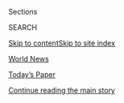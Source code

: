 <div id="app">

<div>

<div class="NYTAppHideMasthead css-zz1s19 e1suatyy0">

<div class="section css-ui9rw0 e1suatyy2">

<div class="css-11hrj97 er09x8g0">

<div class="css-6n7j50">

</div>

<span class="css-1dv1kvn">Sections</span>

<div class="css-10488qs">

<span class="css-1dv1kvn">SEARCH</span>

</div>

[Skip to content](#site-content)[Skip to site index](#site-index)

</div>

<div id="masthead-section-label" class="css-1fnb9ct eaxe0e00">

[World
News](https://www.nytimes3xbfgragh.onion/section/world)

</div>

<div class="css-10698na e1huz5gh0">

</div>

</div>

<div id="masthead-bar-one" class="section hasLinks css-15hmgas e1csuq9d3">

<div class="css-uqyvli e1csuq9d0">

</div>

<div class="css-1uqjmks e1csuq9d1">

</div>

<div class="css-9e9ivx">

[](https://myaccount.nytimes3xbfgragh.onion/auth/login?response_type=cookie&client_id=vi)

</div>

<div class="css-1bvtpon e1csuq9d2">

[Today’s Paper](https://www.nytimes3xbfgragh.onion/section/todayspaper)

</div>

</div>

</div>

</div>

<div data-aria-hidden="false">

<div id="site-content" data-role="main">

<div id="top-wrapper" class="css-15p45cc eaca97t0" type="top">

<div id="top-slug" class="css-19x0jxb eaca97t1" hidden="">

Advertisement

</div>

[Continue reading the main
story](#after-top)

<div class="ad top-wrapper" style="text-align:center;height:100%;display:block;min-height:90px">

<div id="top" class="place-ad" data-position="top" data-size-key="top">

</div>

</div>

<div id="after-top">

</div>

</div>

<div id="collection-world" class="section css-15h4p1b e9abtgs0">

<div class="css-1j21atc e1svk9qx1">

<div class="css-fmiefx e1svk9qx2">

<div class="css-1hk7r2m eu54l5x0">

<div id="sponsor-wrapper" class="css-7a1pgi eaca97t0" type="sponsor" hidden="">

<div id="sponsor-slug" class="css-1l4mleb eaca97t1" hidden="">

Supported by

</div>

[Continue reading the main
story](#after-sponsor)

<div id="sponsor" class="ad sponsor-wrapper" style="text-align:left;height:100%;display:block">

</div>

<div id="after-sponsor">

</div>

</div>

</div>

</div>

<div class="css-nfcc9b e1svk9qx3">

<div class="css-vl9dhg e1svk9qx5">

<div class="css-1nrhkj6 e1svk9qx6">

# World News

<div class="follow-button-placeholder" data-collection-id="">

</div>

</div>

</div>

</div>

</div>

1.  [Africa](/section/world/africa)
2.  [Americas](/section/world/americas)
3.  [Asia](/section/world/asia)
4.  [Australia](/section/world/australia)
5.  [Canada](/section/world/canada)
6.  [Europe](/section/world/europe)
7.  [Middle
East](/section/world/middleeast)

<div class="css-4svvz1 ekkqrpp0">

<div id="collection-highlights-container" class="section css-18l1u7x e46isfb1">

<div class="css-gfgt40 ekkqrpp1">

## Highlights

1.  ![<span class="css-1nk1g0h e1oaj3zl2"><span class="css-1dv1kvn">Credit</span></span>](https://static01.graylady3jvrrxbe.onion/images/2020/08/07/world/07india-plane-sub/merlin_175429530_ebd030f5-cdce-404d-955a-73a0866d6803-videoLarge.jpg)
    
    <div class="css-10wtrbd">
    
    <div class="css-1dqkjed">
    
    [![](https://static01.graylady3jvrrxbe.onion/images/2020/08/07/world/07india-plane-sub/07india-plane-sub-thumbStandard.jpg)](/2020/08/07/world/asia/air-india-plane-crash.html)
    
    </div>
    
    ## [Air India Jet With More Than 180 Passengers Skids and Cracks in Half](/2020/08/07/world/asia/air-india-plane-crash.html)
    
    The plane, a Boeing 737, had been returning from Dubai when it
    skidded off a rain-soaked runway in the southern state of Kerala.
    The airline said 17 people had
    died.
    
    <span class="css-me3p27"></span><span class="css-1dydysp e4e4i5l3"></span><span class="css-9voj2j">By
    <span class="css-1baulvz last-byline" itemprop="name">Jeffrey
    Gettleman</span></span>
    
    </div>

2.  ![<span class="css-1nk1g0h e1oaj3zl2"><span class="css-1dv1kvn">Credit</span>Federico
    Rios for The New York
    Times</span>](https://static01.graylady3jvrrxbe.onion/images/2020/08/05/world/05uribe/05uribe-videoLarge-v3.jpg)
    
    <div class="css-10wtrbd">
    
    <div class="css-1dqkjed">
    
    [![](https://static01.graylady3jvrrxbe.onion/images/2020/08/05/world/05uribe/05uribe-thumbStandard-v2.jpg)](/2020/08/07/world/americas/uribe-colombia-house-arrest.html)
    
    </div>
    
    ## [Álvaro Uribe’s Detention Deepens Colombia’s Divisions](/2020/08/07/world/americas/uribe-colombia-house-arrest.html)
    
    Colombia’s most powerful politician is now under house arrest,
    drawing the country back into the pitched political battle it had
    been trying to overcome for
    years.
    
    <span class="css-me3p27"></span><span class="css-1dydysp e4e4i5l3"></span><span class="css-9voj2j">By
    <span class="css-1baulvz last-byline" itemprop="name">Julie
    Turkewitz</span></span>
    
    </div>

3.  1.  ![<span class="css-1nk1g0h e1oaj3zl2"><span class="css-1dv1kvn">Credit</span>Pool
        photo by Jeff J
        Mitchell</span>](https://static01.graylady3jvrrxbe.onion/images/2020/08/07/world/07britain/merlin_175420941_f2cf4be2-c557-4f4c-b190-ca48cdc04d9f-videoLarge.jpg)
        
        <div class="css-10wtrbd">
        
        ## [Brexit Behind Him, Boris Johnson Tries to Stop Scotland From Leaving U.K.](/2020/08/07/world/europe/boris-johnson-scotland-ireland-independence.html)
        
        <div class="css-ajkwsy">
        
        [![](https://static01.graylady3jvrrxbe.onion/images/2020/08/07/world/07britain/07britain-thumbStandard.jpg)](/2020/08/07/world/europe/boris-johnson-scotland-ireland-independence.html)
        
        </div>
        
        Scottish polling shows a majority favor independence. The prime
        minister is
        concerned.
        
        <span class="css-me3p27"></span><span class="css-1dydysp e4e4i5l3"></span><span class="css-9voj2j">By
        <span class="css-1baulvz last-byline" itemprop="name">Mark
        Landler</span></span>
        
        </div>
    
    2.  ![<span class="css-1nk1g0h e1oaj3zl2"><span class="css-1dv1kvn">Credit</span>Woohae
        Cho for The New York
        Times</span>](https://static01.graylady3jvrrxbe.onion/images/2020/08/06/world/00korea-pow-1/merlin_175364766_f1dadd0f-7e2b-46f7-a396-89be19128124-videoLarge.jpg)
        
        <div class="css-10wtrbd">
        
        ### The Saturday Profile
        
        ## [For P.O.W., Landmark Verdict Against North Korea Is Long-Overdue Justice](/2020/08/07/world/asia/north-korea-pow-verdict-kim.html)
        
        <div class="css-ajkwsy">
        
        [![](https://static01.graylady3jvrrxbe.onion/images/2020/08/06/world/00korea-pow-1/00korea-pow-1-thumbStandard.jpg)](/2020/08/07/world/asia/north-korea-pow-verdict-kim.html)
        
        </div>
        
        A former South Korean soldier may never see a penny of the
        $17,600 awarded by a court last month. But the verdict set a
        precedent for thousands of others seeking to hold the North and
        Kim Jong-un accountable for human rights
        violations.
        
        <span class="css-me3p27"></span><span class="css-1dydysp e4e4i5l3"></span><span class="css-9voj2j">By
        <span class="css-1baulvz last-byline" itemprop="name">Choe
        Sang-Hun</span></span>
        
        </div>

</div>

<div class="css-1xdhyk6 e46isfb0">

<div class="css-zk12ih ef6si7p0">

1.  ![<span class="css-1hhnwbi e1oaj3zl2"><span class="css-1dv1kvn">Credit</span>Keith
    Bradsher/The New York
    Times</span>](https://static01.graylady3jvrrxbe.onion/images/2020/09/06/world/06china-demolitions-1/06china-demolitions-1-videoLarge.jpg)
    
    <div class="css-10wtrbd">
    
    ## [Beijing Launches Another Demolition Drive, This Time in Its Bucolic Suburbs](/2020/08/07/world/asia/china-beijing-crackdown-housing.html)
    
    The authorities have moved to demolish hundreds of homes in the
    hills near the Great Wall that were once a sign of China’s rising
    prosperity.
    
    <span class="css-me3p27"></span><span class="css-1dydysp e4e4i5l3"></span><span class="css-9voj2j">By
    <span class="css-1baulvz" itemprop="name">Steven Lee Myers</span>
    and <span class="css-1baulvz last-byline" itemprop="name">Keith
    Bradsher</span></span>
    
    </div>

2.  ![<span class="css-1hhnwbi e1oaj3zl2"><span class="css-1dv1kvn">Credit</span>Juan
    Karita/Associated
    Press</span>](https://static01.graylady3jvrrxbe.onion/images/2020/08/07/world/07bolivia/07bolivia-videoLarge.jpg)
    
    <div class="css-10wtrbd">
    
    ## [Bolivia Under Blockade as Protesters Choke Access to Cities](/2020/08/07/world/americas/bolivia-roadblock-blockade.html)
    
    Six million people have been marooned by 70 roadblocks set up to
    protest the government’s response to the coronavirus and the
    postponement of the country’s general
    election.
    
    <span class="css-me3p27"></span><span class="css-1dydysp e4e4i5l3"></span><span class="css-9voj2j">By
    <span class="css-1baulvz" itemprop="name">María Silvia Trigo</span>
    and <span class="css-1baulvz last-byline" itemprop="name">Anatoly
    Kurmanaev</span></span>
    
    </div>

3.  ![<span class="css-1hhnwbi e1oaj3zl2"><span class="css-1dv1kvn">Credit</span>Diego
    Ibarra Sanchez for The New York
    Times</span>](https://static01.graylady3jvrrxbe.onion/images/2020/08/07/world/07Beirut01/merlin_175387014_c15f4b0b-db98-4948-afb1-d6ceead88a22-videoLarge.jpg)
    
    <div class="css-10wtrbd">
    
    ## [As U.N. Warns of Catastrophe, Lebanon’s Leaders Debate Cause of Blast](/2020/08/07/world/europe/lebanon-catastrophe-explosion-external-interference.html)
    
    The United Nations warning came as President Michel Aoun said the
    investigation into the deadly explosion in Beirut would examine if
    “external interference” played a
    role.
    
    <span class="css-me3p27"></span><span class="css-1dydysp e4e4i5l3"></span><span class="css-9voj2j">By
    <span class="css-1baulvz last-byline" itemprop="name">Marc
    Santora</span></span>
    
    </div>

4.  ![<span class="css-1hhnwbi e1oaj3zl2"><span class="css-1dv1kvn">Credit</span>Tatyana
    Zenkovich/EPA, via
    Shutterstock</span>](https://static01.graylady3jvrrxbe.onion/images/2020/08/07/world/07belarus01/07belarus01-videoLarge.jpg)
    
    <div class="css-10wtrbd">
    
    ## [Europe’s ‘Last Dictator,’ Facing Re-Election, Is Increasingly in Peril](/2020/08/07/world/europe/belarus-election-aleksandr-lukashenko.html)
    
    For 26 years, Aleksandr G. Lukashenko has ruled Belarus as if it
    were his personal fief. In his sixth presidential election, the
    result is not in doubt, but he is being challenged like never
    before.
    
    <span class="css-me3p27"></span><span class="css-1dydysp e4e4i5l3"></span><span class="css-9voj2j">By
    <span class="css-1baulvz last-byline" itemprop="name">Ivan
    Nechepurenko</span></span>
    
    </div>

5.  ![<span class="css-1hhnwbi e1oaj3zl2"><span class="css-1dv1kvn">Credit</span>Dev
    Ramkhelawon/L'Express Maurice via Agence
    France-Presse</span>](https://static01.graylady3jvrrxbe.onion/images/2020/08/07/world/07mauritius/07mauritius-videoLarge.jpg)
    
    <div class="css-10wtrbd">
    
    ## [Mauritius Faces Environmental Crisis as Oil Spills From Grounded Ship](/2020/08/07/world/africa/mauritius-oil-spill.html)
    
    A Japanese-owned bulk carrier ran aground near the Indian Ocean
    island in late July, with nearly 4,000 tons of fuel oil and 200 tons
    of diesel on board. And now its hull has
    cracked.
    
    <span class="css-me3p27"></span><span class="css-1dydysp e4e4i5l3"></span><span class="css-9voj2j">By
    <span class="css-1baulvz last-byline" itemprop="name">Elian
    Peltier</span></span>
    
    </div>

</div>

</div>

<div class="css-1xdhyk6 e46isfb0">

<div class="css-zk12ih ef6si7p0">

1.  ![<span class="css-1hhnwbi e1oaj3zl2"><span class="css-1dv1kvn">Credit</span>Ishara
    S. Kodikara/Agence France-Presse — Getty
    Images</span>](https://static01.graylady3jvrrxbe.onion/images/2020/08/07/world/07srilanka-1/merlin_175409814_bd17c6ab-3b72-48c0-9857-758e2318e7b3-videoLarge.jpg)
    
    <div class="css-10wtrbd">
    
    ## [Sri Lanka Election Hands Rajapaksa Family a Bigger Slice of Control](/2020/08/06/world/asia/sri-lanka-elections-rajapaksa.html)
    
    President Gotabaya Rajapaksa’s party clinched the majority of seats
    in Parliament, aiming to amend the Constitution and expand
    presidential powers. Rights groups are
    concerned.
    
    <span class="css-me3p27"></span><span class="css-1dydysp e4e4i5l3"></span><span class="css-9voj2j">By
    <span class="css-1baulvz last-byline" itemprop="name">Maria
    Abi-Habib</span></span>
    
    </div>

2.  ![<span class="css-1hhnwbi e1oaj3zl2"><span class="css-1dv1kvn">Credit</span>Adriana
    Zehbrauskas for The New York
    Times</span>](https://static01.graylady3jvrrxbe.onion/images/2020/08/06/world/06mexico-migration/06mexico-migration-videoLarge.jpg)
    
    <div class="css-10wtrbd">
    
    ## [After a Lull, the Number of Migrants Trying to Enter the U.S. Has Soared](/2020/08/06/world/americas/mexico-immigration-usa.html)
    
    The number of immigrants arrested at the southwestern border has
    more than doubled since the spring, fueled by Mexico’s economic
    slump and a Trump administration policy that migrants say works in
    their
    favor.
    
    <span class="css-me3p27"></span><span class="css-1dydysp e4e4i5l3"></span><span class="css-9voj2j">By
    <span class="css-1baulvz last-byline" itemprop="name">Kirk
    Semple</span></span>
    
    </div>

3.  ![<span class="css-1hhnwbi e1oaj3zl2"><span class="css-1dv1kvn">Credit</span>Prarthna
    Singh for The New York
    Times</span>](https://static01.graylady3jvrrxbe.onion/images/2020/08/07/world/07india-trafficlight-promo/merlin_175367340_b4667f61-d262-48cc-a506-1c126af56210-videoLarge.jpg)
    
    <div class="css-10wtrbd">
    
    ## [Mumbai Put Female Figures on Traffic Signals. Some Women Are Not Impressed.](/2020/08/06/world/asia/mumbai-traffic-light-woman-india.html)
    
    At many crossings, India’s largest city replaced male stick figures
    with icons in triangular dresses. But critics say the move does
    little to address an entrenched gender
    divide.
    
    <span class="css-me3p27"></span><span class="css-1dydysp e4e4i5l3"></span><span class="css-9voj2j">By
    <span class="css-1baulvz last-byline" itemprop="name">Tiffany
    May</span></span>
    
    </div>

4.  ![<span class="css-1hhnwbi e1oaj3zl2"><span class="css-1dv1kvn">Credit</span>Pool
    photo by Jim Lo
    Scalzo</span>](https://static01.graylady3jvrrxbe.onion/images/2020/07/30/us/politics/00dc-bounties/merlin_175110051_aed54ec6-7fc4-4fc3-beca-a13c283adb13-videoLarge.jpg)
    
    <div class="css-10wtrbd">
    
    ## [Pompeo Warned Russia Against Bounties on U.S. Troops in Afghanistan](/2020/08/07/world/asia/pompeo-russia-afghanistan-bounties.html)
    
    Secretary of State Mike Pompeo is said to have sternly discussed
    payouts and red lines in a telephone call with Sergey V. Lavrov,
    Russia’s foreign
    minister.
    
    <span class="css-me3p27"></span><span class="css-1dydysp e4e4i5l3"></span><span class="css-9voj2j">By
    <span class="css-1baulvz" itemprop="name">Edward Wong</span> and
    <span class="css-1baulvz last-byline" itemprop="name">Eric
    Schmitt</span></span>
    
    </div>

5.  ![<span class="css-1hhnwbi e1oaj3zl2"><span class="css-1dv1kvn">Credit</span></span>](https://static01.graylady3jvrrxbe.onion/images/2020/08/06/world/06beirut-firefighter3/06beirut-firefighter3-videoLarge-v3.jpg)
    
    <div class="css-10wtrbd">
    
    ## [Paramedic Who Died in Beirut Explosion Is a Symbol of Lebanon’s Grief](/2020/08/06/world/middleeast/Beirut-explosion-paramedic-Fares.html)
    
    Sahar Fares, 27, was planning her wedding. Instead, her family held
    her funeral after she died in the blast that tore through the
    city.
    
    <span class="css-me3p27"></span><span class="css-1dydysp e4e4i5l3"></span><span class="css-9voj2j">By
    <span class="css-1baulvz last-byline" itemprop="name">Maria
    Abi-Habib</span></span>
    
    </div>

</div>

</div>

</div>

<div id="mid1-wrapper" class="css-1mn4oms eaca97t0" type="rank">

<div id="mid1-slug" class="css-1tag3rd eaca97t1">

Advertisement

</div>

[Continue reading the main
story](#after-mid1)

<div id="mid1" class="ad mid1-wrapper" style="text-align:center;height:100%;display:block">

</div>

<div id="after-mid1">

</div>

</div>

<div class="section 5-band css-jhqenn ep7jkp60">

## [The Coronavirus Outbreak](/news-event/coronavirus)

[More in The Coronavirus Outbreak
    »](/news-event/coronavirus)

1.  ![<span class="css-1hhnwbi e1oaj3zl2"><span class="css-1dv1kvn">Credit</span>Liz
    Wright</span>](https://static01.graylady3jvrrxbe.onion/images/2020/08/06/us/06virus-students1/06virus-students1-videoLarge.jpg)
    
    <div class="css-10wtrbd">
    
    ## [‘I Was a Little Scared’: Inside America’s Reopening Schools](/2020/08/06/us/coronavirus-students.html)
    
    In their first week back, students have faced altered classrooms and
    emergency quarantines. Here’s what they say school is like in the
    age of
    Covid-19.
    
    <span class="css-me3p27"></span><span class="css-1dydysp e4e4i5l3"></span><span class="css-9voj2j">By
    <span class="css-1baulvz" itemprop="name">Adam Wren</span> and
    <span class="css-1baulvz last-byline" itemprop="name">Dan
    Levin</span></span>
    
    </div>

2.  ![<span class="css-1hhnwbi e1oaj3zl2"><span class="css-1dv1kvn">Credit</span></span>](https://static01.graylady3jvrrxbe.onion/images/2020/08/04/us/covid-19-symptoms-promo-1596578167742/covid-19-symptoms-promo-1596578167742-videoLarge.jpg)
    
    <div class="css-10wtrbd">
    
    ## [Could My Symptoms Be Covid-19?](/interactive/2020/08/05/well/covid-19-symptoms.html)
    
    These days, every cough, sneeze or headache makes you wonder: Could
    it be coronavirus? Here’s a guide to help you understand the
    symptoms.
    
    <span class="css-me3p27"></span><span class="css-1dydysp e4e4i5l3"></span><span class="css-9voj2j">By
    <span class="css-1baulvz" itemprop="name">Tara Parker-Pope</span>
    and <span class="css-1baulvz last-byline" itemprop="name">Mika
    Gröndahl</span></span>
    
    </div>

3.  ![<span class="css-1hhnwbi e1oaj3zl2"><span class="css-1dv1kvn">Credit</span>Marius
    Becker/DPA, via Associated
    Press</span>](https://static01.graylady3jvrrxbe.onion/images/2020/07/31/world/00germany-test04/00germany-test04-videoLarge.jpg)
    
    <div class="css-10wtrbd">
    
    ## [Welcome Back to Germany. Now Take Your Free Virus Test.](/2020/08/05/world/europe/germany-coronavirus-test-travelers.html)
    
    The country’s capacity to make testing efficient, affordable and
    available has distinguished it. Now, to head off a potential second
    wave, it’s testing anyone returning from a “hot zone” on
    entry.
    
    <span class="css-me3p27"></span><span class="css-1dydysp e4e4i5l3"></span><span class="css-9voj2j">By
    <span class="css-1baulvz last-byline" itemprop="name">Melissa
    Eddy</span></span>
    
    </div>

4.  ![<span class="css-1hhnwbi e1oaj3zl2"><span class="css-1dv1kvn">Credit</span>The
    New York
    Times</span>](https://static01.graylady3jvrrxbe.onion/images/2020/03/18/world/faq-promo/faq-promo-videoLarge-v5.jpg)
    
    <div class="css-10wtrbd">
    
    ## [Answers to Your New Coronavirus Questions](/interactive/2020/world/coronavirus-tips-advice.html)
    
    The world has changed a lot in the last few months. We’re here to
    help.
    
    <span class="css-me3p27"></span><span class="css-1dydysp e4e4i5l3"></span><span class="css-9voj2j">By
    <span class="css-1baulvz last-byline" itemprop="name">The New York
    Times</span></span>
    
    </div>

5.  ![<span class="css-1hhnwbi e1oaj3zl2"><span class="css-1dv1kvn">Credit</span>John
    Minchillo/Associated
    Press</span>](https://static01.graylady3jvrrxbe.onion/images/2020/08/06/us/06virus-dewine/merlin_175382577_4f5513ba-95da-40b1-bb46-ed17204928a1-videoLarge.jpg)
    
    <div class="css-10wtrbd">
    
    ## [Ohio Governor Calls Covid-19 Tests ‘Kind of a Roller Coaster’](/video/us/politics/100000007279160/coronavirus-ohio-governor.html)
    
    Gov. Mike DeWine tested negative for the coronavirus hours after a
    positive rapid-result test had prevented him from meeting with
    President
    Trump.
    
    <span class="css-me3p27"></span><span class="css-1dydysp e4e4i5l3"></span><span class="css-9voj2j">By
    <span class="css-1baulvz last-byline" itemprop="name">The Associated
    Press</span></span>
    
    </div>

</div>

<div class="section css-jhqenn ep7jkp60">

## [Read The Times in Spanish](#)

1.  ![<span class="css-1hhnwbi e1oaj3zl2"><span class="css-1dv1kvn">Credit</span>Federico
    Rios para The New York
    Times</span>](https://static01.graylady3jvrrxbe.onion/images/2020/08/05/world/07uribe-ES-1/merlin_175318935_49d41761-d0da-4944-bdb0-844a92f5bbcc-videoLarge.jpg)
    
    <div class="css-10wtrbd">
    
    ## [La detención de Álvaro Uribe profundiza las divisiones de Colombia](/es/2020/08/07/espanol/america-latina/alvaro-uribe-colombia.html)
    
    Con el político más poderoso del país en arresto domiciliario, la
    nación vuelve a la intensa fragmentación política que durante años
    ha intentado
    superar.
    
    <span class="css-me3p27"></span><span class="css-1dydysp e4e4i5l3"></span><span class="css-9voj2j">By
    <span class="css-1baulvz last-byline" itemprop="name">Julie
    Turkewitz</span></span>
    
    </div>

2.  ![<span class="css-1hhnwbi e1oaj3zl2"><span class="css-1dv1kvn">Credit</span>Adriana
    Zehbrauskas para The New York
    Times</span>](https://static01.graylady3jvrrxbe.onion/images/2020/08/06/world/06mexico-migration-ES-1/06mexico-migration-videoLarge.jpg)
    
    <div class="css-10wtrbd">
    
    ## [Tras una pausa, el número de migrantes que intentan entrar a Estados Unidos se ha disparado](/es/2020/08/06/espanol/america-latina/migracion-estados-unidos.html)
    
    El número de personas arrestadas en la frontera se ha duplicado
    desde la primavera debido a la recesión económica de México y a una
    política del gobierno de Donald Trump que, según los inmigrantes,
    funciona a su
    favor.
    
    <span class="css-me3p27"></span><span class="css-1dydysp e4e4i5l3"></span><span class="css-9voj2j">By
    <span class="css-1baulvz last-byline" itemprop="name">Kirk
    Semple</span></span>
    
    </div>

3.  ![<span class="css-1hhnwbi e1oaj3zl2"><span class="css-1dv1kvn">Credit</span></span>](https://static01.graylady3jvrrxbe.onion/images/2020/08/06/us/covid-19-sintomas-ES-promo-1596751696581/covid-19-sintomas-ES-promo-1596751696581-videoLarge-v2.jpg)
    
    <div class="css-10wtrbd">
    
    ## [¿Tengo síntomas de COVID-19?](/es/interactive/2020/08/06/espanol/ciencia-y-tecnologia/tengo-covid-19-sintomas.html)
    
    Ahora cada tos, estornudo o jaqueca te hace dudar: ¿será
    coronavirus? Esta guía te ayudará a comprender los
    síntomas.
    
    <span class="css-me3p27"></span><span class="css-1dydysp e4e4i5l3"></span><span class="css-9voj2j">Por
    <span class="css-1baulvz" itemprop="name">Tara Parker-Pope</span> y
    <span class="css-1baulvz last-byline" itemprop="name">Mika
    Gröndahl</span></span>
    
    </div>

4.  ![<span class="css-1hhnwbi e1oaj3zl2"><span class="css-1dv1kvn">Credit</span></span>](https://static01.graylady3jvrrxbe.onion/images/2020/08/05/world/middleeast/beirut-a2/beirut-a2-videoLarge.jpg)
    
    <div class="css-10wtrbd">
    
    ## [Explosión en Beirut: esto revelan las imágenes del estallido](/es/2020/08/06/espanol/mundo/beirut-video-explosion-libano.html)
    
    Una investigación visual a partir de más de 70 videos ofrece algunas
    pistas sobre las causas de la explosión y la fuerza de su
    destrucción.
    
    <span class="css-me3p27"></span><span class="css-1dydysp e4e4i5l3"></span><span class="css-9voj2j">By
    <span class="css-1baulvz" itemprop="name">Evan Hill</span>,
    <span class="css-1baulvz" itemprop="name">Stella Cooper</span>,
    <span class="css-1baulvz" itemprop="name">Christiaan
    Triebert</span>, <span class="css-1baulvz" itemprop="name">Christoph
    Koettl</span>, <span class="css-1baulvz" itemprop="name">Drew
    Jordan</span>, <span class="css-1baulvz" itemprop="name">Dmitriy
    Khavin</span> and
    <span class="css-1baulvz last-byline" itemprop="name">John
    Ismay</span></span>
    
    </div>

5.  ![<span class="css-1hhnwbi e1oaj3zl2"><span class="css-1dv1kvn">Credit</span>Meghan
    Dhaliwal para The New York
    Times</span>](https://static01.graylady3jvrrxbe.onion/images/2020/08/04/science/04SCI-VIRUS-GLOBAL-ES-03/00VIRUS-GLOBAL4-videoLarge.jpg)
    
    <div class="css-10wtrbd">
    
    ## [Se está propagando ‘el monstruo más grande de todos’. Y no es el coronavirus](/es/2020/08/05/espanol/ciencia-y-tecnologia/tuberculosis-malaria-coronavirus.html)
    
    La tuberculosis mata a 1,5 millones de personas cada año. Los
    confinamientos y las interrupciones de la cadena de suministro de
    medicamentos amenazan el progreso en la batalla contra esta
    enfermedad, el VIH y el
    paludismo.
    
    <span class="css-me3p27"></span><span class="css-1dydysp e4e4i5l3"></span><span class="css-9voj2j">By
    <span class="css-1baulvz last-byline" itemprop="name">Apoorva
    Mandavilli</span></span>
    
    </div>

</div>

<div id="mid2-wrapper" class="css-1mn4oms eaca97t0" type="rank">

<div id="mid2-slug" class="css-1tag3rd eaca97t1">

Advertisement

</div>

[Continue reading the main
story](#after-mid2)

<div id="mid2" class="ad mid2-wrapper" style="text-align:center;height:100%;display:block">

</div>

<div id="after-mid2">

</div>

</div>

<div class="section 5-band css-jhqenn ep7jkp60">

## [Dispatches](/spotlight/dispatches-international)

[More in Dispatches
    »](/spotlight/dispatches-international)

1.  ![<span class="css-1hhnwbi e1oaj3zl2"><span class="css-1dv1kvn">Credit</span>Michaela
    Skovranova for The New York
    Times</span>](https://static01.graylady3jvrrxbe.onion/images/2020/07/31/world/00spearfishing-dispatch-1/00spearfishing-dispatch-1-videoLarge-v2.jpg)
    
    <div class="css-10wtrbd">
    
    ## [Taking a Spear Into the Sea, and Washing Anxiety Away](/2020/08/03/world/australia/spearfishing-sydney-coronavirus.html)
    
    I kept seeing people in Sydney carry spearguns to and from the
    ocean. To understand why, I held my breath and dived
    in.
    
    <span class="css-me3p27"></span><span class="css-1dydysp e4e4i5l3"></span><span class="css-9voj2j">By
    <span class="css-1baulvz last-byline" itemprop="name">Damien
    Cave</span></span>
    
    </div>

2.  ![<span class="css-1hhnwbi e1oaj3zl2"><span class="css-1dv1kvn">Credit</span>Sergey
    Ponomarev for The New York
    Times</span>](https://static01.graylady3jvrrxbe.onion/images/2020/08/02/world/02moscowdispatch2/merlin_174764931_b934ad94-2385-453a-83a6-f8e42d4ad928-videoLarge.jpg)
    
    <div class="css-10wtrbd">
    
    ## [‘Cocktails and Masks Don’t Really Go Together’](/2020/08/01/world/europe/russia-moscow-coronavirus.html)
    
    Young Russians are partying again, seeking a return to normal life
    and willing to risk a coronavirus surge. “We are people, not robots,
    and want to have a life,” said a bar patron (and
    doctor).
    
    <span class="css-me3p27"></span><span class="css-1dydysp e4e4i5l3"></span><span class="css-9voj2j">By
    <span class="css-1baulvz last-byline" itemprop="name">Andrew
    Higgins</span></span>
    
    </div>

3.  ![<span class="css-1hhnwbi e1oaj3zl2"><span class="css-1dv1kvn">Credit</span>Ricci
    Shryock for The New York
    Times</span>](https://static01.graylady3jvrrxbe.onion/images/2020/07/28/world/28Senegal-Sheep-Dispatch/28Senegal-Sheep-Dispatch-videoLarge.jpg)
    
    <div class="css-10wtrbd">
    
    ## [For Senegal’s Biggest Holiday, a Shortage of the All-Important Sheep](/2020/07/29/world/africa/senegal-tabaski-sheep-eid-adha.html)
    
    Properly celebrating Tabaski, as Eid al-Adha is known in Senegal,
    requires a sacrificial sheep. Coronavirus restrictions have made the
    animals more expensive, putting them out of reach of
    many.
    
    <span class="css-me3p27"></span><span class="css-1dydysp e4e4i5l3"></span><span class="css-9voj2j">By
    <span class="css-1baulvz last-byline" itemprop="name">Ruth
    Maclean</span></span>
    
    </div>

4.  ![<span class="css-1hhnwbi e1oaj3zl2"><span class="css-1dv1kvn">Credit</span>Dmitry
    Kostyukov for The New York
    Times</span>](https://static01.graylady3jvrrxbe.onion/images/2020/07/24/world/00france-wine1/merlin_174871056_ae254e73-15d3-440c-997b-65cde45a173f-videoLarge.jpg)
    
    <div class="css-10wtrbd">
    
    ## [Of Wine, Hand Sanitizer and Heartbreak](/2020/07/27/world/europe/france-alsace-wine-coronavirus.html)
    
    Between the coronavirus and the Trump tariffs, the French wine
    market has collapsed. So winemakers are — sadly — sending their
    excess product off to another life as hand
    sanitizer.
    
    <span class="css-me3p27"></span><span class="css-1dydysp e4e4i5l3"></span><span class="css-9voj2j">By
    <span class="css-1baulvz last-byline" itemprop="name">Adam
    Nossiter</span></span>
    
    </div>

5.  ![<span class="css-1hhnwbi e1oaj3zl2"><span class="css-1dv1kvn">Credit</span>Dmitry
    Kostyukov for The New York
    Times</span>](https://static01.graylady3jvrrxbe.onion/images/2020/07/22/world/00france-holiday-dispatch/00toulouse-holiday-dispatch-videoLarge.jpg)
    
    <div class="css-10wtrbd">
    
    ## [For French-Algerian Families, Virus Disrupts Cherished Summer Ritual](/2020/07/26/world/europe/france-algeria-summer-vacations.html)
    
    Holidays in Algeria are a cornerstone of the cross-cultural identity
    of many French people with roots there. This year, they are stuck at
    home, and the pain is acute: “It’s sacred for us to
    leave.”
    
    <span class="css-me3p27"></span><span class="css-1dydysp e4e4i5l3"></span><span class="css-9voj2j">By
    <span class="css-1baulvz last-byline" itemprop="name">Constant
    Méheut</span></span>
    
    </div>

</div>

<div class="section 5-band css-jhqenn ep7jkp60">

## [Violence in Latin America](/spotlight/violence-in-latin-america)

[More in Violence in Latin America
»](/spotlight/violence-in-latin-america)

1.  ![<span class="css-1hhnwbi e1oaj3zl2"><span class="css-1dv1kvn">Credit</span>Tyler
    Hicks/The New York
    Times</span>](https://static01.graylady3jvrrxbe.onion/images/2019/12/18/world/Brazil-02/Brazil-02-videoLarge.jpg)
    
    <div class="css-10wtrbd">
    
    ## [Where the Police Wear Masks, and the Bodies Pile Up Fast](/2019/12/20/world/americas/brazil-police-shootings-murder.html)
    
    The police killed an average of 17 people every day in Brazil last
    year, and rogue officers are killing even more off duty. “I’m a hero
    to my people,” one militia leader
    said.
    
    <span class="css-me3p27"></span><span class="css-1dydysp e4e4i5l3"></span><span class="css-9voj2j">By
    <span class="css-1baulvz last-byline" itemprop="name">Azam
    Ahmed</span></span>
    
    </div>

2.  ![<span class="css-1hhnwbi e1oaj3zl2"><span class="css-1dv1kvn">Credit</span>Alexandra
    Garcia/The New York
    Times</span>](https://static01.graylady3jvrrxbe.onion/images/2019/12/15/world/jpSICARIO1/jpSICARIO1-videoLarge-v2.jpg)
    
    <div class="css-10wtrbd">
    
    ## [He Was One of Mexico’s Deadliest Assassins. Then He Turned on His Cartel.](/2019/12/14/world/americas/sicario-mexico-drug-cartels.html)
    
    “They took away everything left in me that was human and made me a
    monster,” said the hit
    man.
    
    <span class="css-me3p27"></span><span class="css-1dydysp e4e4i5l3"></span><span class="css-9voj2j">By
    <span class="css-1baulvz" itemprop="name">Azam Ahmed</span> and
    <span class="css-1baulvz last-byline" itemprop="name">Paulina
    Villegas</span></span>
    
    </div>

3.  ![<span class="css-1hhnwbi e1oaj3zl2"><span class="css-1dv1kvn">Credit</span>Tyler
    Hicks/The New York
    Times</span>](https://static01.graylady3jvrrxbe.onion/images/2019/08/22/world/jamaica/jamaica-videoLarge.jpg)
    
    <div class="css-10wtrbd">
    
    ## [How American Gun Laws Are Fueling Jamaica’s Homicide Crisis](/2019/08/25/world/americas/one-handgun-9-murders-how-american-firearms-cause-carnage-abroad.html)
    
    Hundreds of thousands of guns sold in the United States vanish
    because of loose American gun laws. Many reappear on the Caribbean
    island, turning its streets into
    battlefields.
    
    <span class="css-me3p27"></span><span class="css-1dydysp e4e4i5l3"></span><span class="css-9voj2j">By
    <span class="css-1baulvz" itemprop="name">Azam Ahmed</span> and
    <span class="css-1baulvz last-byline" itemprop="name">Tyler
    Hicks</span></span>
    
    </div>

4.  ![<span class="css-1hhnwbi e1oaj3zl2"><span class="css-1dv1kvn">Credit</span>Meridith
    Kohut for The New York
    Times</span>](https://static01.graylady3jvrrxbe.onion/images/2019/08/19/world/19guatemala-a1-promo/19guatemala-a1-promo-videoLarge-v5.jpg)
    
    <div class="css-10wtrbd">
    
    ## [Women Are Fleeing Death at Home. The U.S. Wants to Keep Them Out.](/2019/08/18/world/americas/guatemala-violence-women-asylum.html)
    
    Violence against women is driving an exodus of migrants from Central
    America, but the Trump administration is determined to deny them
    asylum.
    
    <span class="css-me3p27"></span><span class="css-1dydysp e4e4i5l3"></span><span class="css-9voj2j">By
    <span class="css-1baulvz" itemprop="name">Azam Ahmed</span> and
    <span class="css-1baulvz last-byline" itemprop="name">Meridith Kohut
    and Daniel
    Berehulak</span></span>
    
    </div>

5.  ![<span class="css-1hhnwbi e1oaj3zl2"><span class="css-1dv1kvn">Credit</span>Tyler
    Hicks/The New York
    Times</span>](https://static01.graylady3jvrrxbe.onion/images/2019/05/05/world/28honduras-gangs-promo/28honduras-gangs-promo-videoLarge-v7.jpg)
    
    <div class="css-10wtrbd">
    
    ## [Inside Gang Territory in Honduras: ‘Either They Kill Us or We Kill Them.’](/interactive/2019/05/04/world/americas/honduras-gang-violence.html)
    
    The Times spent weeks with a group of young men as they fought for
    their lives in Honduras. All they had was a few blocks in one of the
    world’s deadliest cities. They would die to protect it.
    
    <span class="css-me3p27"></span>
    
    </div>

</div>

<div id="mid3-wrapper" class="css-1mn4oms eaca97t0" type="rank">

<div id="mid3-slug" class="css-1tag3rd eaca97t1">

Advertisement

</div>

[Continue reading the main
story](#after-mid3)

<div id="mid3" class="ad mid3-wrapper" style="text-align:center;height:100%;display:block">

</div>

<div id="after-mid3">

</div>

</div>

</div>

<div class="css-185go5a e1o5byef0">

<div class="css-15cbhtu">

  - [Latest](#stream-panel)
  - <span class="css-6n7j50">Search</span>
    <div class="control">
    <div class="label-container css-1dv1kvn">
    Search
    </div>
    <div class="css-wm4t3d">
    **<span id="clear-search-input" class="css-1dv1kvn">Clear this text
    input</span>
    </div>
    </div>
    <span class="css-1iovbfw"></span>

<div id="stream-panel" class="section css-8msx5b e1jz0cab1">

<div class="css-13mho3u">

1.  
    
    <div class="css-1cp3ece">
    
    <div class="css-1l4spti">
    
    [](/2020/08/07/health/coronavirus-superspreading-contagion.html)
    
    <div class="css-79elbk">
    
    ![](https://static01.graylady3jvrrxbe.onion/images/2020/08/07/science/07VIRUS-SUPERSPREADING/07VIRUS-SUPERSPREADING-thumbWide.jpg?quality=75&auto=webp&disable=upscale)
    
    </div>
    
    ## Why the Coronavirus is More Likely to ‘Superspread’ Than the Flu
    
    Most people won’t spread the virus widely. The few who do are
    probably in the wrong place at the wrong time in their infection,
    new models suggest.
    
    <div class="css-1nqbnmb ea5icrr0">
    
    By <span class="css-1n7hynb">Katherine J.
    Wu</span>
    
    </div>
    
    </div>
    
    <div class="css-1lc2l26 e1xfvim33">
    
    </div>
    
    </div>

2.  
    
    <div class="css-1cp3ece">
    
    <div class="css-1l4spti">
    
    [](/2020/08/07/world/middleeast/lebanon-explosion-ship.html)
    
    <div class="css-79elbk">
    
    ![](https://static01.graylady3jvrrxbe.onion/images/2020/08/06/video/beirut-ship-a/beirut-ship-a-thumbWide.jpg?quality=75&auto=webp&disable=upscale)
    
    </div>
    
    ### <span class="css-m70j1g">visual investigations</span>
    
    ## Ship Cited in Beirut Blast Hasn’t Sailed in 7 Years. We Found It.
    
    The explosive material responsible for the Aug. 4 blast in Beirut
    was carried there by the ailing cargo ship Rhosus in 2013. Here’s
    what happened next.
    
    <div class="css-1nqbnmb ea5icrr0">
    
    By <span class="css-1n7hynb">Christoph Koettl <span>and</span> Drew
    Jordan</span>
    
    </div>
    
    </div>
    
    <div class="css-1lc2l26 e1xfvim33">
    
    </div>
    
    </div>

3.  
    
    <div class="css-1cp3ece">
    
    <div class="css-1l4spti">
    
    [](/2020/08/07/dining/tamarind-recipes.html)
    
    <div class="css-79elbk">
    
    ![](https://static01.graylady3jvrrxbe.onion/images/2020/08/12/dining/07Tamarind1/merlin_174769830_439b45c6-cd55-403b-a4b9-a444b9d1f3ac-thumbWide.jpg?quality=75&auto=webp&disable=upscale)
    
    </div>
    
    ## The Simple Joys of Tamarind
    
    Sweet, sour and tender under its brittle shell, the fruit’s pulp is
    equally at home in desserts and savory dishes.
    
    <div class="css-1nqbnmb ea5icrr0">
    
    By <span class="css-1n7hynb">Nik
    Sharma</span>
    
    </div>
    
    </div>
    
    <div class="css-1lc2l26 e1xfvim33">
    
    </div>
    
    </div>

4.  
    
    <div class="css-1cp3ece">
    
    <div class="css-1l4spti">
    
    [](/video/world/100000007278318/air-india-plane-crash-video.html)
    
    <div class="css-79elbk">
    
    ![](https://static01.graylady3jvrrxbe.onion/images/2020/08/07/world/07india-plane-sub/merlin_175429530_ebd030f5-cdce-404d-955a-73a0866d6803-thumbWide.jpg?quality=75&auto=webp&disable=upscale)
    
    </div>
    
    ### <span class="css-5xm8y ezz4tcd1">Times</span><span class="css-1a54gqt">Video</span>
    
    ## Video Shows Aftermath of Air India Plane Crash
    
    An Air India Express flight carrying more than 180 passengers
    skidded off a wet runway and split in half. Dozens of injuries were
    reported.
    
    <div class="css-1nqbnmb ea5icrr0">
    
    By <span class="css-1n7hynb">Maya Blackstone <span>and</span> Haley
    Willis</span>
    
    </div>
    
    </div>
    
    <div class="css-1lc2l26 e1xfvim33">
    
    </div>
    
    </div>

5.  
    
    <div class="css-1cp3ece">
    
    <div class="css-1l4spti">
    
    [](/2020/08/07/world/asia/trump-china-hong-kong-sanctions.html)
    
    <div class="css-79elbk">
    
    ![](https://static01.graylady3jvrrxbe.onion/images/2020/08/07/us/politics/07dc-china-sanctions/07dc-china-sanctions-thumbWide-v2.jpg?quality=75&auto=webp&disable=upscale)
    
    </div>
    
    ## Trump Administration Penalizes Hong Kong Officials for Crackdown on Protesters
    
    The sanctions are the first punishments brought against officials in
    China and Hong Kong for suppressing pro-democracy protests.
    
    <div class="css-1nqbnmb ea5icrr0">
    
    By <span class="css-1n7hynb">Pranshu Verma <span>and</span> Edward
    Wong</span>
    
    </div>
    
    </div>
    
    <div class="css-1lc2l26 e1xfvim33">
    
    </div>
    
    </div>

6.  
    
    <div class="css-1cp3ece">
    
    <div class="css-1l4spti">
    
    [](/2020/08/07/briefing/coronavirus-suffrage-tiktok-your-friday-briefing.html)
    
    <div class="css-79elbk">
    
    ![](https://static01.graylady3jvrrxbe.onion/images/2020/08/06/us/7ambriefing-nigeria-copy/7ambriefing-nigeria-thumbWide-v3.jpg?quality=75&auto=webp&disable=upscale)
    
    </div>
    
    ## A Warming World
    
    And what else you need to know today.
    
    <div class="css-1nqbnmb ea5icrr0">
    
    By <span class="css-1n7hynb">Sanam Yar <span>and</span> Ian Prasad
    Philbrick</span>
    
    </div>
    
    </div>
    
    <div class="css-1lc2l26 e1xfvim33">
    
    </div>
    
    </div>

7.  
    
    <div class="css-1cp3ece">
    
    <div class="css-1l4spti">
    
    [](/2020/08/07/world/covid-19-news.html)
    
    <div class="css-79elbk">
    
    ![](https://static01.graylady3jvrrxbe.onion/images/2020/08/03/us/us-briefing-promo-image-print/us-briefing-promo-image-thumbWide.jpg?quality=75&auto=webp&disable=upscale)
    
    </div>
    
    ## Coronavirus Live Updates: As U.S. Stimulus Talks Near Collapse, Trump Eyes Executive Orders
    
    New York’s governor said schools can reopen for in-person
    instruction, but he left the details up to the districts. Africa
    surpasses a million confirmed cases, though the real number may be
    higher.
    
    <div class="css-1nqbnmb ea5icrr0">
    
    </div>
    
    </div>
    
    <div class="css-1lc2l26 e1xfvim33">
    
    </div>
    
    </div>

8.  
    
    <div class="css-1cp3ece">
    
    <div class="css-1l4spti">
    
    [](/interactive/2020/08/07/briefing/beirut-tiktok-census-bureau-news-quiz.html)
    
    <div class="css-79elbk">
    
    ![](https://static01.graylady3jvrrxbe.onion/images/2020/08/04/world/07newsquiz-beirut/merlin_175305234_1314394f-2e5f-405d-a313-fc5f3a309056-thumbWide.jpg?quality=75&auto=webp&disable=upscale)
    
    </div>
    
    ## News Quiz: Beirut, TikTok, Census Bureau
    
    Did you follow the headlines this week?
    
    <div class="css-1nqbnmb ea5icrr0">
    
    Compiled by <span class="css-1n7hynb">Will Dudding, Anna Schaverien
    <span>and</span> Jessica
    Anderson</span>
    
    </div>
    
    </div>
    
    <div class="css-1lc2l26 e1xfvim33">
    
    </div>
    
    </div>

9.  
    
    <div class="css-1cp3ece">
    
    <div class="css-1l4spti">
    
    [](/2020/08/07/world/australia/coronavirus-joys-ocean-books-food.html)
    
    <div class="css-79elbk">
    
    ![](https://static01.graylady3jvrrxbe.onion/images/2020/08/07/world/07ausletter170b/07ausletter170b-thumbWide.jpg?quality=75&auto=webp&disable=upscale)
    
    </div>
    
    ### <span class="css-m70j1g">letter 170</span>
    
    ## Smile, Australia. Look at What’s Flourishing Despite the Pandemic.
    
    As we rush into nature, books and fresher food, there are signs of a
    healthier existence beginning to emerge.
    
    <div class="css-1nqbnmb ea5icrr0">
    
    By <span class="css-1n7hynb">Damien
    Cave</span>
    
    </div>
    
    </div>
    
    <div class="css-1lc2l26 e1xfvim33">
    
    </div>
    
    </div>

10. 
    
    <div class="css-1cp3ece">
    
    <div class="css-1l4spti">
    
    [](/2020/08/06/briefing/beirut-tiktok-coronavirus.html)
    
    <div class="css-79elbk">
    
    ![](https://static01.graylady3jvrrxbe.onion/images/2020/08/06/briefing/07ambriefing-europe-promo/07ambriefing-asiaP-slide-SNB7-thumbWide.jpg?quality=75&auto=webp&disable=upscale)
    
    </div>
    
    ## Beirut, Coronavirus, TikTok Restrictions: Your Friday Briefing
    
    Here’s what you need to know.
    
    <div class="css-1nqbnmb ea5icrr0">
    
    By <span class="css-1n7hynb">Isabella Kwai</span>
    
    </div>
    
    </div>
    
    <div class="css-1lc2l26 e1xfvim33">
    
    </div>
    
    </div>

<div class="css-13mho3u">

<div class="css-1t62hi8">

<div class="css-1stvaey">

Show
More

<div>

<div style="border:0;clip:rect(0 0 0 0);height:1px;margin:-1px;overflow:hidden;white-space:nowrap;padding:0;width:1px;position:absolute" data-role="log" data-aria-live="assertive">

</div>

<div style="border:0;clip:rect(0 0 0 0);height:1px;margin:-1px;overflow:hidden;white-space:nowrap;padding:0;width:1px;position:absolute" data-role="log" data-aria-live="assertive">

</div>

<div style="border:0;clip:rect(0 0 0 0);height:1px;margin:-1px;overflow:hidden;white-space:nowrap;padding:0;width:1px;position:absolute" data-role="log" data-aria-live="polite">

</div>

<div style="border:0;clip:rect(0 0 0 0);height:1px;margin:-1px;overflow:hidden;white-space:nowrap;padding:0;width:1px;position:absolute" data-role="log" data-aria-live="polite">

</div>

</div>

</div>

</div>

</div>

</div>

<div class="css-g6hk37 supplemental">

<div id="mid4-wrapper" class="css-10wkyv7 eaca97t0" type="lede">

<div id="mid4-slug" class="css-1tag3rd eaca97t1">

Advertisement

</div>

[Continue reading the main
story](#after-mid4)

<div id="mid4" class="ad mid4-wrapper" style="text-align:center;height:100%;display:block;min-height:250px">

</div>

<div id="after-mid4">

</div>

</div>

<div id="mktg-wrapper" class="css-oxle51 eaca97t0" type="mktg">

<div id="mktg-slug" class="css-1tag3rd eaca97t1">

Advertisement

</div>

[Continue reading the main
story](#after-mktg)

<div id="mktg" class="ad mktg-wrapper" style="text-align:center;height:100%;display:block">

</div>

<div id="after-mktg">

</div>

</div>

</div>

</div>

</div>

</div>

</div>

</div>

## Site Index

<div>

</div>

## Site Information Navigation

  - [© <span>2020</span> <span>The New York Times
    Company</span>](https://help.nytimes3xbfgragh.onion/hc/en-us/articles/115014792127-Copyright-notice)

<!-- end list -->

  - [NYTCo](https://www.nytco.com/)
  - [Contact
    Us](https://help.nytimes3xbfgragh.onion/hc/en-us/articles/115015385887-Contact-Us)
  - [Work with us](https://www.nytco.com/careers/)
  - [Advertise](https://nytmediakit.com/)
  - [T Brand Studio](http://www.tbrandstudio.com/)
  - [Your Ad
    Choices](https://www.nytimes3xbfgragh.onion/privacy/cookie-policy#how-do-i-manage-trackers)
  - [Privacy](https://www.nytimes3xbfgragh.onion/privacy)
  - [Terms of
    Service](https://help.nytimes3xbfgragh.onion/hc/en-us/articles/115014893428-Terms-of-service)
  - [Terms of
    Sale](https://help.nytimes3xbfgragh.onion/hc/en-us/articles/115014893968-Terms-of-sale)
  - [Site
    Map](https://spiderbites.nytimes3xbfgragh.onion)
  - [Help](https://help.nytimes3xbfgragh.onion/hc/en-us)
  - [Subscriptions](https://www.nytimes3xbfgragh.onion/subscription?campaignId=37WXW)

</div>

</div>
